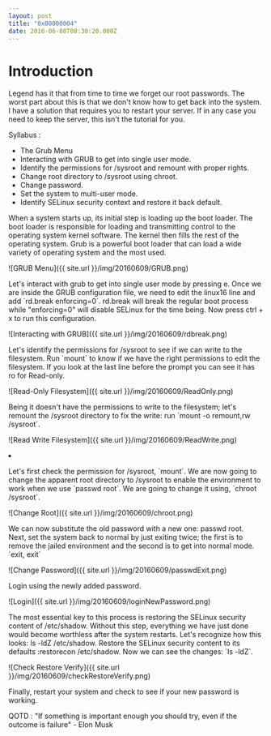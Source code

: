 ```yaml
---
layout: post
title: "0x00000004"
date: 2016-06-08T08:30:20.000Z
---
```


# Introduction

Legend has it that from time to time we forget our root passwords. The worst part about this is that we don't know how to get back into the system. I have a solution that requires you to restart your server. If in any case you need to keep the server, this isn't the tutorial for you.

Syllabus :

- The Grub Menu
- Interacting with GRUB to get into single user mode.
- Identify the permissions for /sysroot and remount with proper rights.
- Change root directory to /sysroot using chroot.
- Change password.
- Set the system to multi-user mode.
- Identify SELinux security context and restore it back default.

 <p> When a system starts up, its initial step is loading up the boot loader. The boot loader is responsible for loading and transmitting control to the operating system kernel software. The kernel then fills the rest of the operating system. Grub is a powerful boot loader that can load a wide variety of operating system and the most used. </p>

  ![GRUB Menu]({{ site.url }}/img/20160609/GRUB.png)


 <p> Let's interact with grub to get into single user mode by pressing e. Once we are inside the GRUB configuration file, we need to edit the linux16 line and add `rd.break enforcing=0`. rd.break will break the regular boot process while "enforcing=0" will disable SELinux for the time being. Now press ctrl + x to run this configuration. </p>

  ![Interacting with GRUB]({{ site.url }}/img/20160609/rdbreak.png)


<p> Let's identify the permissions for /sysroot to see if we can write to the filesystem. Run `mount` to know if we have the right permissions to edit the filesystem. If you look at the last line before the prompt you can see it has ro for Read-only. </p>

![Read-Only Filesystem]({{ site.url }}/img/20160609/ReadOnly.png)

<p> Being it doesn't have the permissions to write to the filesystem; let's remount the /sysroot directory to fix the write: run `mount -o remount,rw /sysroot`. </p>

![Read Write Filesystem]({{ site.url }}/img/20160609/ReadWrite.png)

 <li> <p> Let's first check the permission for /sysroot, `mount`. We are now going to change the apparent root directory to /sysroot to enable the environment to work when we use `passwd root`. We are going to change it using, `chroot /sysroot`. </p> </li>

 ![Change Root]({{ site.url }}/img/20160609/chroot.png)

 <p> We can now substitute the old password with a new one: passwd root. Next, set the system back to normal by just exiting twice; the first is to remove the jailed environment and the second is to get into normal mode. `exit, exit` </p>

  ![Change Password]({{ site.url }}/img/20160609/passwdExit.png)

 <p>Login using the newly added password.</p>

  ![Login]({{ site.url }}/img/20160609/loginNewPassword.png)

 <p> The most essential key to this process is restoring the SELinux security content of /etc/shadow. Without this step, everything we have just done would become worthless after the system restarts. Let's recognize how this looks: ls -ldZ /etc/shadow. Restore the SELinux security content to its defaults :restorecon /etc/shadow. Now we can see the changes: `ls -ldZ`. </p>

 ![Check Restore Verify]({{ site.url }}/img/20160609/checkRestoreVerify.png)

 Finally, restart your system and check to see if your new password is working. </li>

QOTD : "If something is important enough you should try, even if the outcome is failure" - Elon Musk
